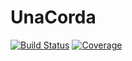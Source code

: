 # UnaCorda

[![Build Status](https://github.com/hasundue/UnaCorda.jl/actions/workflows/CI.yml/badge.svg?branch=main)](https://github.com/hasundue/UnaCorda.jl/actions/workflows/CI.yml?query=branch%3Amain)
[![Coverage](https://codecov.io/gh/hasundue/UnaCorda.jl/branch/main/graph/badge.svg)](https://codecov.io/gh/hasundue/UnaCorda.jl)
